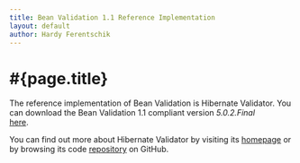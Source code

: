 ```yaml
---
title: Bean Validation 1.1 Reference Implementation
layout: default
author: Hardy Ferentschik
---
```


# #{page.title}

The reference implementation of Bean Validation is Hibernate Validator. You can download 
the Bean Validation 1.1 compliant version _5.0.2.Final_  
[here](http://sourceforge.net/projects/hibernate/files/hibernate-validator/5.0.2.Final/).

You can find out more about Hibernate Validator by visiting its [homepage](http://hibernate.org/validator)
or by browsing its code [repository](https://github.com/hibernate/hibernate-validator) on GitHub.